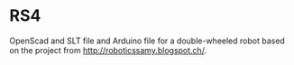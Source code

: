 # RS4
OpenScad and SLT file and Arduino file for a double-wheeled robot based on the project from http://roboticssamy.blogspot.ch/. 
